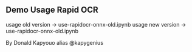 ## Demo Usage Rapid OCR 
usage old version -> use-rapidocr-onnx-old.ipynb
usage new version -> use-rapidocr-onnx-old.ipynb

By Donald Kapyouo alias @kapygenius
